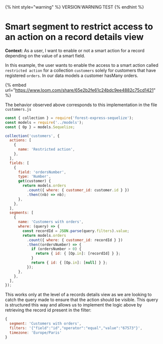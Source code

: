 {% hint style="warning" %}
VERSION WARNING TEST
{% endhint %}

# Smart segment to restrict access to an action on a record details view

**Context**: As a user, I want to enable or not a smart action for a record depending on the value of a smart field.

In this example, the user wants to enable the access to a smart action called `restricted action` for a collection `customers` solely for customers that have registered `orders`. In our data models a customer hasMany orders.

{% embed url="https://www.loom.com/share/65e2b2fe61c24bdc9ee4882c75cd1421" %}

The behavior observed above corresponds to this implementation in the file `customers.js`

```jsx
const { collection } = require('forest-express-sequelize');
const models = require('../models');
const { Op } = models.Sequelize;

collection('customers', {
  actions: [
    {
      name: 'Restricted action',
    },
  ],
  fields: [
    {
      field: 'ordersNumber',
      type: 'Number',
      get(customer) {
        return models.orders
          .count({ where: { customer_id: customer.id } })
          .then((nb) => nb);
      },
    },
  ],
  segments: [
    {
      name: 'Customers with orders',
      where: (query) => {
        const recordId = JSON.parse(query.filters).value;
        return models.orders
          .count({ where: { customer_id: recordId } })
          .then((ordersNumber) => {
            if (ordersNumber > 0) {
              return { id: { [Op.in]: [recordId] } };
            }
            return { id: { [Op.in]: [null] } };
          });
      },
    },
  ],
});
```

This works only at the level of a records details view as we are looking to catch the query made to ensure that the action should be visible. This query is structured this way and allows us to implement the logic above by retrieving the record id present in the filter:

```javascript
{
  segment: 'Customers with orders',
  filters: '{"field":"id","operator":"equal","value":"67573"}',
  timezone: 'Europe/Paris'
}
```
